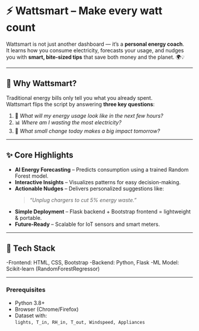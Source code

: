 # ⚡ Wattsmart – Make every watt count

Wattsmart is not just another dashboard — it’s a **personal energy coach**.  
It learns how you consume electricity, forecasts your usage, and nudges you with **smart, bite-sized tips** that save both money and the planet. 🌍💡

---

## 🎯 Why Wattsmart?
Traditional energy bills only tell you what you already spent.  
Wattsmart flips the script by answering **three key questions**:

1. 🔮 *What will my energy usage look like in the next few hours?*  
2. 📊 *Where am I wasting the most electricity?*  
3. 🌱 *What small change today makes a big impact tomorrow?*  

---

## ✨ Core Highlights
- **AI Energy Forecasting** – Predicts consumption using a trained Random Forest model.  
- **Interactive Insights** – Visualizes patterns for easy decision-making.  
- **Actionable Nudges** – Delivers personalized suggestions like:  
  > *“Unplug chargers to cut 5% energy waste.”*  
- **Simple Deployment** – Flask backend + Bootstrap frontend = lightweight & portable.  
- **Future-Ready** – Scalable for IoT sensors and smart meters.  

---

## 🧰 Tech Stack
-Frontend: HTML, CSS, Bootstrap
-Backend: Python, Flask
-ML Model: Scikit-learn (RandomForestRegressor)

---

### Prerequisites
- Python 3.8+  
- Browser (Chrome/Firefox)  
- Dataset with:  
  `lights, T_in, RH_in, T_out, Windspeed, Appliances`
